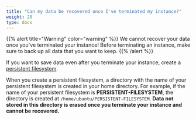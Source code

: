 ```yaml
---
title: "Can my data be recovered once I've terminated my instance?"
weight: 20
type: docs
---
```


{{% alert title="Warning" color="warning" %}}
We cannot recover your data once you've terminated your instance! Before
terminating an instance, make sure to back up all data that you want to keep.
{{% /alert %}}

If you want to save data even after you terminate your instance, create a
[persistent filesystem](https://lambdalabs.com/blog/persistent-storage-beta/).

When you create a persistent filesystem, a directory with the name of your
persistent filesystem is created in your home directory. For example, if the
name of your persistent filesystem is **PERSISTENT-FILESYSTEM**, the directory
is created at `/home/ubuntu/PERSISTENT-FILESYSTEM`. **Data not stored in this
directory is erased once you terminate your instance and cannot be
recovered.**
